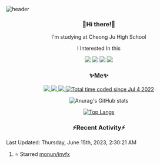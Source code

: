 ![header](https://capsule-render.vercel.app/api?type=rect&section=header&text=%20faiz%20&color=0:7c4497,100:dc2632&textBg=true&fontColor=FFFFFF)

<h3 align="center"> 👋Hi there!👋 </h3>

<p align="center"> I'm studying at Cheong Ju High School </p>

<p align="center"> I Interested In this </p>

<p align="center"> <img src="https://img.shields.io/badge/Kotlin-1AA2D4?style=flat-square&logo=Kotlin&logoColor=white"/> <img src="https://img.shields.io/badge/Java-007396?style=flat-square&logo=Java&logoColor=white"/> <img src="https://img.shields.io/badge/Java Script-ffb13b?style=flat-square&logo=JavaScript&logoColor=white"/> <img src="https://img.shields.io/badge/C++-005a9c?style=flat-square&logo=C%2B%2B&logoColor=white"/></p>


<h3 align="center"> ✨Me✨  </h3>

<p align="center"> <a href="https://twitch.tv/faiz36_"><img src="https://img.shields.io/badge/Twitch-8f43ff?style=flat-square&logo=Twitch&logoColor=white"/> <a href="https://discord.gg/sNTgZTXxrs"><img src="https://img.shields.io/badge/Discord-5865f2?style=flat-square&logo=Discord&logoColor=white"/> <a href="https://steamcommunity.com/id/faiz36_"><img src="https://img.shields.io/badge/Steam-06183a?style=flat-square&logo=Steam&logoColor=white"/> <a href="https://wakatime.com/@48fbe9c0-aa7c-4616-ac7f-302d91f51bb7"><img src="https://wakatime.com/badge/user/48fbe9c0-aa7c-4616-ac7f-302d91f51bb7.svg" alt="Total time coded since Jul 4 2022" /></a></p>

<div align="center" style="text-align:center">
  
![Anurag's GitHub stats](https://github-readme-stats.vercel.app/api?username=faiz36&show_icons=true) 

[![Top Langs](https://github-readme-stats.vercel.app/api/top-langs/?username=faiz36&layout=compact&langs_count=10)](https://github.com/anuraghazra/github-readme-stats)
  </div>

<h3 align="center"> ⚡️Recent Activity⚡️ </h3>

<!--RECENT_ACTIVITY:last_update-->
Last Updated: Thursday, June 15th, 2023, 2:30:21 AM
<!--RECENT_ACTIVITY:last_update_end-->

<!--RECENT_ACTIVITY:start-->
1. ⭐ Starred [monun/invfx](https://github.com/monun/invfx)
<!--RECENT_ACTIVITY:end-->
